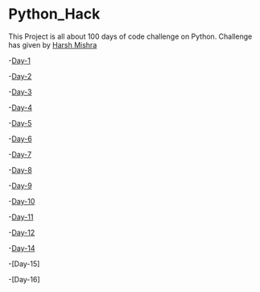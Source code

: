 # Python_Hack

This Project is all about 100 days of code challenge on Python. Challenge has given by [Harsh Mishra](https://github.com/HarshCasper)

-[Day-1](Band_name_Generator.py)

-[Day-2](Tip_Calculator.py)

-[Day-3](Treasure_Island.py)

-[Day-4](Rock-paper-scissors.py)

-[Day-5](Password_Generator.py)

-[Day-6](Escaping_Maze)

-[Day-7](Hangman)

-[Day-8](caesar_cipher)

-[Day-9](blind_auction)

-[Day-10](calculator)

-[Day-11](black_jack)

-[Day-12](guess_the_number)

-[Day-14](higher_lower)

-[Day-15]

-[Day-16]
